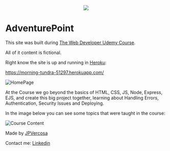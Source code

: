 <p align="center">
  <img src="https://user-images.githubusercontent.com/27090431/154109646-150e818a-0b3c-488e-88ac-8cf707d991bb.png" />
</p>

# AdventurePoint

This site was built during [The Web Developer Udemy Course](https://www.udemy.com/course/the-web-developer-bootcamp/).

All of it content is fictional.

Right know the site is up and running in [Heroku](https://www.heroku.com): 

https://morning-tundra-51297.herokuapp.com/

![HomePage](https://user-images.githubusercontent.com/27090431/154109173-3bc13f9c-5b32-488e-ab85-f70046187de2.png)


At the Course we go beyond the basics of HTML, CSS, JS, Node, Express, EJS, and create this big project together, learning about Handling Errors, Authentication, Security Issues and Deploying.

In the image below you can see some topics that were taught in the course:

![Course Content](https://user-images.githubusercontent.com/27090431/154109011-58283ee5-1931-46b5-81e5-ddb67b7e65cf.png)

Made by [JPVercosa](https://github.com/JPVercosa) 

Contact me:
[Linkedin](linkedin.com/in/joão-pedro-k-de-q-verçosa-ab24b5210)


